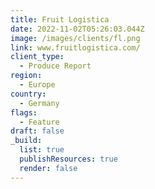 ```yaml
---
title: Fruit Logistica
date: 2022-11-02T05:26:03.044Z
image: /images/clients/fl.png
link: www.fruitlogistica.com/
client_type:
  - Produce Report
region:
  - Europe
country:
  - Germany
flags:
  - Feature
draft: false
_build:
  list: true
  publishResources: true
  render: false
---
```

